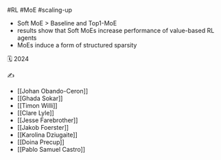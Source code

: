#RL #MoE #scaling-up

- Soft MoE >  Baseline and Top1-MoE
- results show that Soft MoEs increase performance of value-based RL agents
- MoEs induce a form of structured sparsity

🗓️ 2024

✍️
- [[Johan Obando-Ceron]]
- [[Ghada Sokar]]
- [[Timon Willi]]
- [[Clare Lyle]]
- [[Jesse Farebrother]]
- [[Jakob Foerster]]
- [[Karolina Dziugaite]]
- [[Doina Precup]]
- [[Pablo Samuel Castro]]
